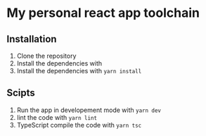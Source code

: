 # My personal react app toolchain

## Installation
1. Clone the repository
2. Install the dependencies with 
2. Install the dependencies with `yarn install`

## Scipts
1. Run the app in developement mode with `yarn dev`
2. lint the code with `yarn lint`
3. TypeScript compile the code with `yarn tsc`
